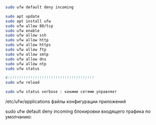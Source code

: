 ```bash

sudo ufw default deny incoming

sudo apt update
sudo apt install ufw
sudo ufw allow 80/tcp
sudo ufw enable
sudo ufw allow ssh
sudo ufw allow http
sudo ufw allow https
sudo ufw allow ftp
sudo ufw allow smtp
sudo ufw allow dns
sudo ufw allow ntp
sudo ufw status

#~!!!!!!!!!!!!!!!!!!!!!!!!!!!!!!!!!!!!!
sudo ufw reload

sudo ufw status verbose : какими сетями управляет


```


/etc/ufw/applications   файлы конфигурации приложений

sudo ufw default deny incoming   блокировки входящего трафика по умолчанию: